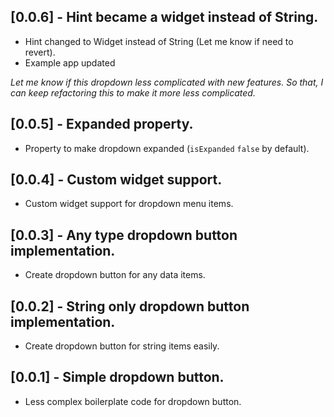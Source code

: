 ## [0.0.6] - Hint became a widget instead of String.

* Hint changed to Widget instead of String (Let me know if need to revert).
* Example app updated

<em>Let me know if this dropdown less complicated with new features. So that, I can
keep refactoring this to make it more less complicated.</em>

## [0.0.5] - Expanded property.

* Property to make dropdown expanded (`isExpanded` `false` by default).

## [0.0.4] - Custom widget support.

* Custom widget support for dropdown menu items.

## [0.0.3] - Any type dropdown button implementation.

* Create dropdown button for any data items.

## [0.0.2] - String only dropdown button implementation.

* Create dropdown button for string items easily.

## [0.0.1] - Simple dropdown button.

* Less complex boilerplate code for dropdown button.